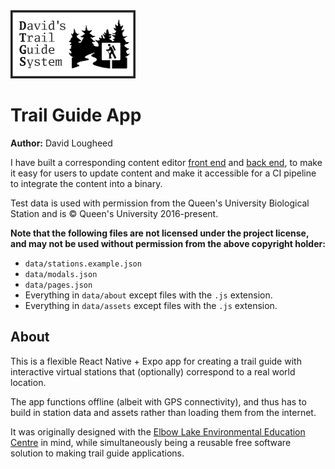 <img src="./assets/dtgs_logo.png" alt="David's Trail Guide System Logo" width="200" height="109">

# Trail Guide App

**Author:** David Lougheed

I have built a corresponding content editor 
[front end](https://github.com/davidlougheed/trail-guide-content-web) and 
[back end](https://github.com/davidlougheed/trail-guide-content-server), to make it
easy for users to update content and make it accessible for a CI pipeline to
integrate the content into a binary.

Test data is used with permission from the Queen's University Biological 
Station and is &copy; Queen's University 2016-present.

**Note that the following files are not licensed under the project license,
and may not be used without permission from the above copyright holder:**

  * `data/stations.example.json`
  * `data/modals.json`
  * `data/pages.json`
  * Everything in `data/about` except files with the `.js` extension.
  * Everything in `data/assets` except files with the `.js` extension.

## About

This is a flexible React Native + Expo app for creating a trail guide with 
interactive virtual stations that (optionally) correspond to a real world 
location.

The app functions offline (albeit with GPS connectivity), and thus has to build
in station data and assets rather than loading them from the internet.

It was originally designed with the 
[Elbow Lake Environmental Education Centre](https://elbowlakecentre.ca) in mind,
while simultaneously being a reusable free software solution to making trail 
guide applications.
